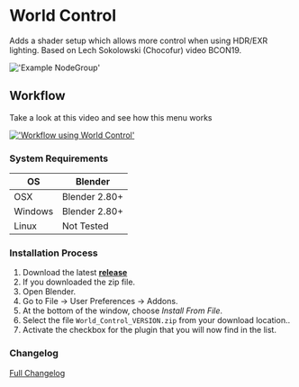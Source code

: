 # World Control
Adds a shader setup which allows more control when using HDR/EXR lighting. Based on Lech Sokolowski (Chocofur) video BCON19.

!['Example NodeGroup'](https://raw.githubusercontent.com/wiki/schroef/World_Control/images/world_control_v005.png?v30102021)


## Workflow

Take a look at this video and see how this menu works

[!['Workflow using World Control'](https://raw.githubusercontent.com/wiki/schroef/World_Control/images/howto_lech_youtube.png?v28102021)](https://youtu.be/FF21foXMv4E?t=838)


### System Requirements

| **OS** | **Blender** |
| ------------- | ------------- |
| OSX | Blender 2.80+ |
| Windows | Blender 2.80+ |
| Linux | Not Tested |

### Installation Process

1. Download the latest <b>[release](https://github.com/schroef/World_Control/releases/)</b>
2. If you downloaded the zip file.
3. Open Blender.
4. Go to File -> User Preferences -> Addons.
5. At the bottom of the window, choose *Install From File*.
6. Select the file `World_Control_VERSION.zip` from your download location..
7. Activate the checkbox for the plugin that you will now find in the list.

### Changelog
[Full Changelog](CHANGELOG.md)
